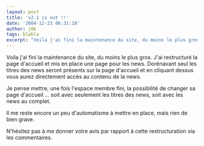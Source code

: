 ```yaml
---
layout: post
title: 'v2.1 is out !!'
date: '2004-12-23 06:31:18'
author: j0k
tags: blabla
excerpt: "Voila j'ai fini la maintenance du site, du moins le plus gros.   J'ai restructuré la page d'accueil et mis en place une page pour les news.   Dorénavant seul les titres des news seront présents sur la page d'accueil et en cliquant dessus vous aurez directement accès au contenu de la news.  \n  \nJe pense mettre, une fois l'espace membre      …"
---
```


Voila j'ai fini la maintenance du site, du moins le plus gros.   J'ai restructuré la page d'accueil et mis en place une page pour les news.   Dorénavant seul les titres des news seront présents sur la page d'accueil et en cliquant dessus vous aurez directement accès au contenu de la news.

Je pense mettre, une fois l'espace membre fini, la possibilité de changer sa page d'accueil ... soit avec seulement les titres des news, soit avec les news au complet.

Il me reste encore un peu d'automatisme à mettre en place, mais rien de bien grave.

N'hésitez pas à me donner votre avis par rapport à cette restructuration via les commentaires.
